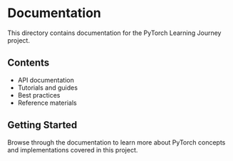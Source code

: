 # Documentation

This directory contains documentation for the PyTorch Learning Journey project.

## Contents

- API documentation
- Tutorials and guides
- Best practices
- Reference materials

## Getting Started

Browse through the documentation to learn more about PyTorch concepts and implementations covered in this project.
